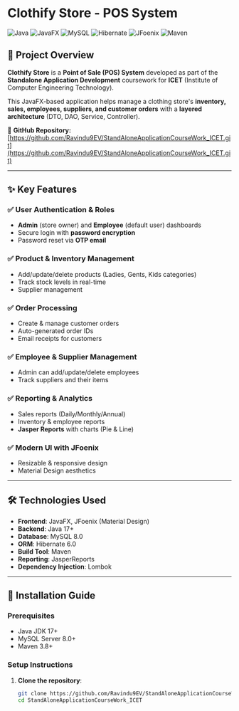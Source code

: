 # Clothify Store - POS System

![Java](https://img.shields.io/badge/Java-17+-orange)
![JavaFX](https://img.shields.io/badge/JavaFX-19-blue)
![MySQL](https://img.shields.io/badge/MySQL-8.0-lightblue)
![Hibernate](https://img.shields.io/badge/Hibernate-6.0-blueviolet)
![JFoenix](https://img.shields.io/badge/JFoenix-9.0.10-success)
![Maven](https://img.shields.io/badge/Maven-3.8.6-red)

## 📌 Project Overview
**Clothify Store** is a **Point of Sale (POS) System** developed as part of the **Standalone Application Development** coursework for **ICET** (Institute of Computer Engineering Technology).

This JavaFX-based application helps manage a clothing store's **inventory, sales, employees, suppliers, and customer orders** with a **layered architecture** (DTO, DAO, Service, Controller).

🔗 **GitHub Repository:** [https://github.com/Ravindu9EV/StandAloneApplicationCourseWork_ICET.git](https://github.com/Ravindu9EV/StandAloneApplicationCourseWork_ICET.git)

---

## ✨ Key Features

### ✅ User Authentication & Roles
- **Admin** (store owner) and **Employee** (default user) dashboards  
- Secure login with **password encryption**  
- Password reset via **OTP email**  

### ✅ Product & Inventory Management
- Add/update/delete products (Ladies, Gents, Kids categories)  
- Track stock levels in real-time  
- Supplier management  

### ✅ Order Processing
- Create & manage customer orders  
- Auto-generated order IDs  
- Email receipts for customers  

### ✅ Employee & Supplier Management
- Admin can add/update/delete employees  
- Track suppliers and their items  

### ✅ Reporting & Analytics
- Sales reports (Daily/Monthly/Annual)  
- Inventory & employee reports  
- **Jasper Reports** with charts (Pie & Line)  

### ✅ Modern UI with JFoenix
- Resizable & responsive design  
- Material Design aesthetics  

---

## 🛠 Technologies Used
- **Frontend**: JavaFX, JFoenix (Material Design)
- **Backend**: Java 17+
- **Database**: MySQL 8.0
- **ORM**: Hibernate 6.0
- **Build Tool**: Maven
- **Reporting**: JasperReports
- **Dependency Injection**: Lombok

---

## 🚀 Installation Guide

### Prerequisites
- Java JDK 17+
- MySQL Server 8.0+
- Maven 3.8+

### Setup Instructions
1. **Clone the repository**:
   ```bash
   git clone https://github.com/Ravindu9EV/StandAloneApplicationCourseWork_ICET.git
   cd StandAloneApplicationCourseWork_ICET
